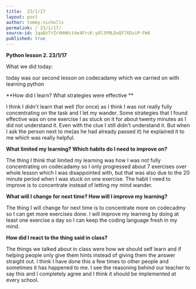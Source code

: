 ```yaml
---
title:  23/1/17
layout: post
author: tommy.nicholls
permalink: / 23/1/17/
source-id: 1qaBzTrZrXHHKct4e4FrcK-yOl3YMLDvQF7XDziP-FW4
published: true
---
```

**Python lesson 2.   23/1/17**

 What we did today:

 today was our second lesson on codecadamy which we carried on with learning python

**How did I learn? What strategies were effective **

I think I didn't learn that well (for once) as I think I was not really fully concentrating on the task and I let my wander. Some strategies that I found effective was on one exercise I as stuck on it for about twenty minutes as I did not understand it. Even with the clue I still didn't understand it. But when I ask the person next to me(as he had already passed it)  he explained it to me which was really helpful.

**What limited my learning? Which habits do I need to improve on?**

The thing I think that limited my learning was how I was not fully concentrating on codecadamy so I only progressed about 7 exercises over whole lesson which I was disappointed with, but that was also due to the 20 minute period when I was stuck on one exercise. The habit I need to improve is to concentrate instead of letting my mind wander.

**What will I change for next time? How will I improve my learning?**

The thing I will change for next time is to concentrate more on codecadmy so I can get more exercises done. I will improve my learning by doing at least one exercise a day so I can keep the coding language fresh in my mind.

**How did I react to the thing said in class?**

The things we talked about in class were how we should self learn and if helping people only give them hints instead of giving them the answer straight out. I think I have done this a few times to other people and sometimes it has happened to me. I see the reasoning behind our teacher to say this and I completely agree and I think it should be implemented at every school.

